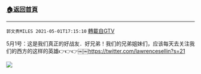 ﻿###  [:house:返回首頁](https://github.com/ourhimalayas/txt)
---

`郭文贵MILES 2021-05-01T17:15:10` [轉載自GTV](https://gtv.org/web/#/UserInfo/5e596957357cc612d35a8044)

5月1号：这是我们真正的好战友．好兄弟！我们的兄弟姐妹们，应该每天去关注我们的西方的这样的英雄👉👉👉￼￼https://twitter.com/lawrencesellin?s=21

![](https://filegroup.gtv.org/cdn-cgi/image/width=600/https://filegroup.gtv.org/group7/web/20210501/17/15/0/59d4756011544873a5a3e125b4d25923.jpg)
